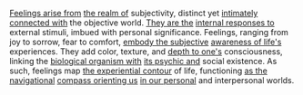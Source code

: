 
[Feelings arise from](2/1/2/.Feelings) [the realm of](2/3/1/.Domains%20of%20Knowledge) subjectivity, distinct yet [intimately connected with](1/1/3/1/2/3/3/.Interconnectedness) the objective world. [They are the](3/1/1/1/3/1/3/.Thermocouples) [internal responses to](2/2/1/1/_Inner-Strength) external stimuli, imbued with personal significance. Feelings, ranging from joy to sorrow, fear to comfort, [embody the subjective](2/.Subjectivity) [awareness of life's](2/1/3/_Aware-Unaware) experiences. They add color, texture, and [depth to one's](1/3/2/1/3/2/_Deepen-Shallow) consciousness, linking the [biological organism with](1/3/1/3/1/2/.Organismic%20Biology) [its psychic and](2/1/3/3/1/3/1/.Premonition) social existence. As such, feelings map [the experiential contour](3/2/1/2/1/.Experiential%20Learning) of life, functioning [as the navigational](3/1/1/3/3/3/2/3/.Obstacle%20Navigation%20Algorithms) [compass orienting us](1/2/3/1/2/2/.Compass%20Point) [in our personal](2/2/1/1/3/_Shared-Personal) and interpersonal worlds.

